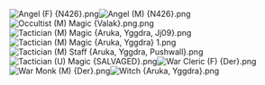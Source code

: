 ![Angel (F) {N426}.png](https://raw.githubusercontent.com/Klokinator/FE-Repo/main/Class%20Cards/Magi%20-%20Special/Angel%20(F)%20%7BN426%7D.png "Angel (F) {N426}.png")![Angel (M) {N426}.png](https://raw.githubusercontent.com/Klokinator/FE-Repo/main/Class%20Cards/Magi%20-%20Special/Angel%20(M)%20%7BN426%7D.png "Angel (M) {N426}.png")![Occultist (M) Magic {Valak}.png.png](https://raw.githubusercontent.com/Klokinator/FE-Repo/main/Class%20Cards/Magi%20-%20Special/Occultist%20(M)%20Magic%20%7BValak%7D.png.png "Occultist (M) Magic {Valak}.png.png")![Tactician (M) Magic {Aruka, Yggdra, Jj09}.png](https://raw.githubusercontent.com/Klokinator/FE-Repo/main/Class%20Cards/Magi%20-%20Special/Tactician%20(M)%20Magic%20%7BAruka,%20Yggdra,%20Jj09%7D.png "Tactician (M) Magic {Aruka, Yggdra, Jj09}.png")![Tactician (M) Magic {Aruka, Yggdra} 1.png](https://raw.githubusercontent.com/Klokinator/FE-Repo/main/Class%20Cards/Magi%20-%20Special/Tactician%20(M)%20Magic%20%7BAruka,%20Yggdra%7D%201.png "Tactician (M) Magic {Aruka, Yggdra} 1.png")![Tactician (M) Staff {Aruka, Yggdra, Pushwall}.png](https://raw.githubusercontent.com/Klokinator/FE-Repo/main/Class%20Cards/Magi%20-%20Special/Tactician%20(M)%20Staff%20%7BAruka,%20Yggdra,%20Pushwall%7D.png "Tactician (M) Staff {Aruka, Yggdra, Pushwall}.png")![Tactician (U) Magic {SALVAGED}.png](https://raw.githubusercontent.com/Klokinator/FE-Repo/main/Class%20Cards/Magi%20-%20Special/Tactician%20(U)%20Magic%20%7BSALVAGED%7D.png "Tactician (U) Magic {SALVAGED}.png")![War Cleric (F) {Der}.png](https://raw.githubusercontent.com/Klokinator/FE-Repo/main/Class%20Cards/Magi%20-%20Special/War%20Cleric%20(F)%20%7BDer%7D.png "War Cleric (F) {Der}.png")![War Monk (M)  {Der}.png](https://raw.githubusercontent.com/Klokinator/FE-Repo/main/Class%20Cards/Magi%20-%20Special/War%20Monk%20(M)%20%20%7BDer%7D.png "War Monk (M)  {Der}.png")![Witch {Aruka, Yggdra}.png](https://raw.githubusercontent.com/Klokinator/FE-Repo/main/Class%20Cards/Magi%20-%20Special/Witch%20%7BAruka,%20Yggdra%7D.png "Witch {Aruka, Yggdra}.png")